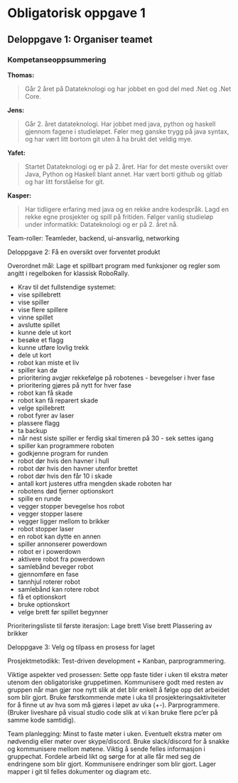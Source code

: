 # __Obligatorisk oppgave 1__

## Deloppgave 1: Organiser teamet

### Kompetanseoppsummering

__Thomas:__
 >Går 2 året på Datateknologi og har jobbet en god del med .Net og .Net Core.

__Jens:__
> Går 2. året datateknologi. Har jobbet med java, python og haskell gjennom fagene i studieløpet. Føler meg ganske trygg på java syntax, og har vært litt bortom git uten å ha brukt det veldig mye.

__Yafet:__
> Startet Datateknologi og er på 2. året. Har for det meste oversikt over Java, Python og Haskell blant annet. Har vært borti github og gitlab og har litt forståelse for git.

__Kasper:__
> Har tidligere erfaring med java og en rekke andre kodespråk. Lagd en rekke egne prosjekter og spill på fritiden. Følger vanlig studieløp under informatikk: Datateknologi og er på 2. året nå.

Team-roller:
Teamleder, backend, ui-ansvarlig, networking

Deloppgave 2: Få en oversikt over forventet produkt

Overordnet mål:
Lage et spillbart program med funksjoner og regler som angitt i regelboken for klassisk RoboRally.

- Krav til det fullstendige systemet:
- vise spillebrett
- vise spiller
- vise flere spillere
- vinne spillet
- avslutte spillet
- kunne dele ut kort
- besøke et flagg
- kunne utføre lovlig trekk
- dele ut kort
- robot kan miste et liv
- spiller kan dø
- prioritering avgjør rekkefølge på robotenes - bevegelser i hver fase
- prioritering gjøres på nytt for hver fase
- robot kan få skade
- robot kan få reparert skade
- velge spillebrett
- robot fyrer av laser
- plassere flagg
- ta backup
- når nest siste spiller er ferdig skal timeren på 30 - sek settes igang
- spiller kan programmere roboten
- godkjenne program for runden
- robot dør hvis den havner i hull
- robot dør hvis den havner utenfor brettet
- robot dør hvis den får 10 i skade
- antall kort justeres utfra mengden skade roboten har
- robotens død fjerner optionskort
- spille en runde
- vegger stopper bevegelse hos robot
- vegger stopper lasere
- vegger ligger mellom to brikker
- robot stopper laser
- en robot kan dytte en annen
- spiller annonserer powerdown
- robot er i powerdown
- aktivere robot fra powerdown
- samlebånd beveger robot
- gjennomføre en fase
- tannhjul roterer robot
- samlebånd kan rotere robot
- få et optionskort
- bruke optionskort
- velge brett før spillet begynner
	

Prioriteringsliste til første iterasjon:
Lage brett
Vise brett
Plassering av brikker


Deloppgave 3: Velg og tilpass en prosess for laget

Prosjektmetodikk: Test-driven development + Kanban, parprogrammering.


Viktige aspekter ved prosessen:
Sette opp faste tider i uken til ekstra møter utenom den obligatoriske gruppetimen.
Kommunisere godt med resten av gruppen når man gjør noe nytt slik at det blir enkelt å følge opp det arbeidet som blir gjort.
Bruke førstkommende møte i uka til prosjekteringsaktiviteter for å finne ut av hva som må gjøres i løpet av uka (+-).
Parprogrammere. (Bruker liveshare på visual studio code slik at vi kan bruke flere pc’er på samme kode samtidig).

Team planlegging:
Minst to faste møter i uken. Eventuelt ekstra møter om nødvendig eller møter over skype/discord.
Bruke slack/discord for å snakke og kommunisere mellom møtene. Viktig å sende felles informasjon i gruppechat.
Fordele arbeid likt og sørge for at alle får med seg de endringene som blir gjort.
Kommunisere endringer som blir gjort.
Lager mapper i git til felles dokumenter og diagram etc.
